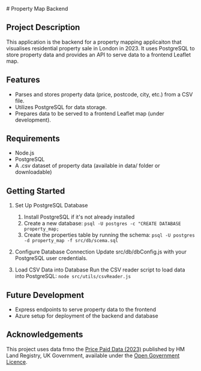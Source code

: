 # Property Map Backend

## Project Description
This application is the backend for a property mapping applicaiton that visualises residential property sale in London in 2023. It uses PostgreSQL to store property data and provides an API to serve data to a frontend Leaflet map. 

## Features
- Parses and stores property data (price, postcode, city, etc.) from a CSV file.
- Utilizes PostgreSQL for data storage.
- Prepares data to be served to a frontend Leaflet map (under development).
 
## Requirements
- Node.js
- PostgreSQL 
- A .csv dataset of property data (available in data/ folder or downloadable)

## Getting Started
1. Set Up PostgreSQL Database
    1. Install PostgreSQL if it's not already installed
    2. Create a new database:
        `psql -U postgres -c "CREATE DATABASE property_map;`
    3. Create the properties table by running the schema:
        `psql -U postgres -d property_map -f src/db/scema.sql`

2. Configure Database Connection
Update src/db/dbConfig.js with your PostgreSQL user credentials.

3. Load CSV Data into Database
Run the CSV reader script to load data into PostgreSQL: 
`node src/utils/csvReader.js`

## Future Development
- Express endpoints to serve property data to the frontend
- Azure setup for deployment of the backend and database

## Acknowledgements
This project uses data frmo the [Price Paid Data (2023)](https://www.gov.uk/government/statistical-data-sets/price-paid-data-downloads#using-or-publishing-our-price-paid-data) published by HM Land Registry, UK Government, available under the [Open Government Licence](https://www.nationalarchives.gov.uk/doc/open-government-licence/version/3/). 